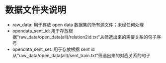 # 数据文件夹说明

- raw_data: 用于存放 open data 数据集的所有源文件；未经任何处理
- opendata_sent_id: 用于存放根据"raw_data/open_data(all)/relation2id.txt"从筛选出来的需要关系的句子序号
- opendata_sent_set: 用于存放根据 sent id 从“raw_data/open_data(all)/sent_train.txt”筛选出来的对应关系的句子
